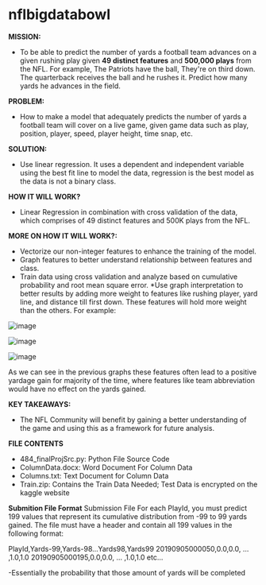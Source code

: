 # nflbigdatabowl
**MISSION:** 
* To be able to predict the number of yards a football team advances on a given rushing play given **49 distinct features** and **500,000 plays** from the NFL. For example, The Patriots have the ball, They're on third down. The quarterback receives the ball and he rushes it. Predict how many yards he advances in the field.

**PROBLEM:** 
* How to make a model that adequately predicts the number of yards a football team will cover on a live game, given game data such as play, position, player, speed, player height, time snap, etc.

**SOLUTION:** 
* Use linear regression. It uses a dependent and independent variable using the best fit line to model the data, regression is the best model as the data is not a binary class. 

**HOW IT WILL WORK?** 
* Linear Regression in combination with cross validation of the data, which comprises of 49 distinct features and 500K plays from the NFL.

**MORE ON HOW IT WILL WORK?:**
* Vectorize our non-integer features to enhance the training of the model.
* Graph features to better understand relationship between features and class. 
* Train data using cross validation and analyze based on cumulative probability and root mean square error. 
*Use graph interpretation to better results by adding more weight to features like rushing player, yard line, and distance till first down.  These features will hold more weight than the others. 
For example:


![image](https://user-images.githubusercontent.com/49461063/111890303-a336c800-89be-11eb-83b2-f113231ab702.png)















![image](https://user-images.githubusercontent.com/49461063/111890311-b2b61100-89be-11eb-84c9-63ab51933260.png) 

















![image](https://user-images.githubusercontent.com/49461063/111890320-c497b400-89be-11eb-98ec-affa6af1aded.png) 


As we can see in the previous graphs these features often lead to a positive yardage gain for majority of the time, where features like team abbreviation would have no effect on the yards gained.

**KEY TAKEAWAYS:**
* The NFL Community will benefit by gaining a better understanding of the game and using this as a framework for future analysis. 

**FILE CONTENTS** 
* 484_finalProjSrc.py: Python File Source Code
* ColumnData.docx: Word Document For Column Data
* Columns.txt: Text Document for Column Data
* Train.zip: Contains the Train Data Needed; Test Data is encrypted on the kaggle website

**Submition File Format**
Submission File For each PlayId, you must predict 199 values that represent its cumulative distribution from -99 to 99 yards gained. The file must have a header and contain all 199 values in the following format:

PlayId,Yards-99,Yards-98...Yards98,Yards99
20190905000050,0.0,0.0, ... ,1.0,1.0
20190905000195,0.0,0.0, ... ,1.0,1.0
etc...

-Essentially the probability that those amount of yards will be completed








